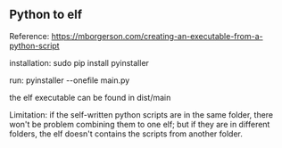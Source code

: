 Python to elf
-------------------

Reference: https://mborgerson.com/creating-an-executable-from-a-python-script


installation: sudo pip install pyinstaller

run: pyinstaller --onefile main.py

the elf executable can be found in dist/main


Limitation: if the self-written python scripts are in the same folder, 
there won't be problem combining them to one elf; 
but if they are in different folders, the elf doesn't contains the scripts from another folder.

